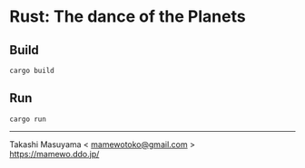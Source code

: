 Rust: The dance of the Planets
=================================

Build
------

```
cargo build
```

Run
----

```
cargo run
```

----
Takashi Masuyama < mamewotoko@gmail.com >  
https://mamewo.ddo.jp/
